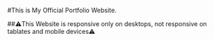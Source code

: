#This is My Official Portfolio Website.

##⚠️This Website is responsive only on desktops, not responsive on tablates and mobile devices⚠️
